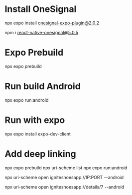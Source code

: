 
# Install OneSignal
npx expo install onesignal-expo-plugin@2.0.2

npm i react-native-onesignal@5.0.5


# Expo Prebuild
npx expo prebuild

# Run build Android
npx expo run:android
# Run with expo
npx expo install expo-dev-client

# Add deep linking
npx expo prebuild
npx uri-scheme list
npx expo run:android

npx uri-scheme open igniteshoesapp://IP:PORT --android

npx uri-scheme open igniteshoesapp://details/7 --android
